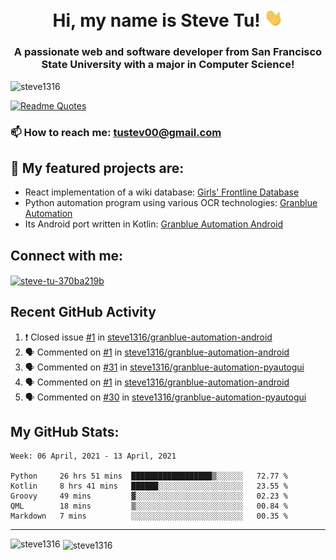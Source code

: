 <h1 align="center">Hi, my name is Steve Tu! <img src="wave.gif" alt="Wave" width="30px" /></h1>
<h3 align="center">A passionate web and software developer from San Francisco State University with a major in Computer Science!</h3>

<p align="left"> <img src="https://komarev.com/ghpvc/?username=steve1316&label=Profile%20views&color=0e75b6&style=flat" alt="steve1316" /> </p>

[![Readme Quotes](https://quotes-github-readme.vercel.app/api?type=horizontal)](https://github.com/piyushsuthar/github-readme-quotes)

### 📫 How to reach me: **tustev00@gmail.com**

## 🔭 My featured projects are:
- React implementation of a wiki database: [Girls' Frontline Database](https://github.com/steve1316/gfl-database)
- Python automation program using various OCR technologies: [Granblue Automation](https://github.com/steve1316/granblue-automation-pyautogui)
- Its Android port written in Kotlin: [Granblue Automation Android](https://github.com/steve1316/granblue-automation-android)

## Connect with me:

<p align="left">
<a href="https://linkedin.com/in/steve-tu-370ba219b" target="blank"><img align="center" src="https://cdn.jsdelivr.net/npm/simple-icons@3.0.1/icons/linkedin.svg" alt="steve-tu-370ba219b" height="30" width="40" /></a>
</p>

## Recent GitHub Activity

<!--START_SECTION:activity-->
1. ❗️ Closed issue [#1](https://github.com/steve1316/granblue-automation-android/issues/1) in [steve1316/granblue-automation-android](https://github.com/steve1316/granblue-automation-android)
2. 🗣 Commented on [#1](https://github.com/steve1316/granblue-automation-android/issues/1) in [steve1316/granblue-automation-android](https://github.com/steve1316/granblue-automation-android)
3. 🗣 Commented on [#31](https://github.com/steve1316/granblue-automation-pyautogui/issues/31) in [steve1316/granblue-automation-pyautogui](https://github.com/steve1316/granblue-automation-pyautogui)
4. 🗣 Commented on [#1](https://github.com/steve1316/granblue-automation-android/issues/1) in [steve1316/granblue-automation-android](https://github.com/steve1316/granblue-automation-android)
5. 🗣 Commented on [#30](https://github.com/steve1316/granblue-automation-pyautogui/issues/30) in [steve1316/granblue-automation-pyautogui](https://github.com/steve1316/granblue-automation-pyautogui)
<!--END_SECTION:activity-->

## My GitHub Stats:

<!--START_SECTION:waka-->
```text
Week: 06 April, 2021 - 13 April, 2021

Python     26 hrs 51 mins  ██████████████████▒░░░░░░   72.77 % 
Kotlin     8 hrs 41 mins   ██████░░░░░░░░░░░░░░░░░░░   23.55 % 
Groovy     49 mins         ▓░░░░░░░░░░░░░░░░░░░░░░░░   02.23 % 
QML        18 mins         ▒░░░░░░░░░░░░░░░░░░░░░░░░   00.84 % 
Markdown   7 mins          ░░░░░░░░░░░░░░░░░░░░░░░░░   00.35 % 
```
<!--END_SECTION:waka-->

---

<p><img align="left" src="https://github-readme-stats.vercel.app/api/top-langs?username=steve1316&show_icons=true&locale=en&layout=compact&theme=radical" alt="steve1316" /></p>

<p>&nbsp;<img align="center" src="https://github-readme-stats.vercel.app/api?username=steve1316&show_icons=true&locale=en&count_private=true&theme=radical" alt="steve1316" /></p>
